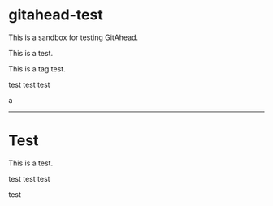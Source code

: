 # gitahead-test

This is a sandbox for testing GitAhead.

This is a test.

This is a tag test.

test test test

a

---

# Test

This is a test.

test test test

test
